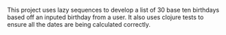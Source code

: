 This project uses lazy sequences to develop a list of 30 base ten birthdays based off an inputed birthday from a user. It also uses clojure tests to ensure all the dates are being calculated correctly.
